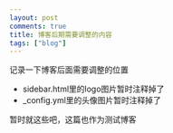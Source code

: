 ```yaml
---
layout: post
comments: true
title: 博客后期需要调整的内容
tags: ["blog"]
---
```


记录一下博客后面需要调整的位置
* sidebar.html里的logo图片暂时注释掉了
* _config.yml里的头像图片暂时注释掉了

暂时就这些吧，这篇也作为测试博客
            